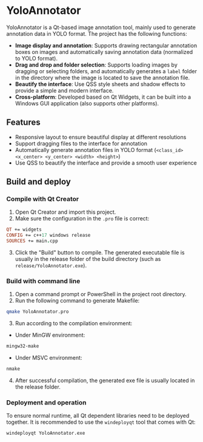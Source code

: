 # YoloAnnotator

YoloAnnotator is a Qt-based image annotation tool, mainly used to generate annotation data in YOLO format.
The project has the following functions:
- **Image display and annotation**: Supports drawing rectangular annotation boxes on images and automatically saving annotation data (normalized to YOLO format).
- **Drag and drop and folder selection**: Supports loading images by dragging or selecting folders, and automatically generates a `label` folder in the directory where the image is located to save the annotation file.
- **Beautify the interface**: Use QSS style sheets and shadow effects to provide a simple and modern interface.
- **Cross-platform**: Developed based on Qt Widgets, it can be built into a Windows GUI application (also supports other platforms).

## Features

- Responsive layout to ensure beautiful display at different resolutions
- Support dragging files to the interface for annotation
- Automatically generate annotation files in YOLO format (`<class_id> <x_center> <y_center> <width> <height>`)
- Use QSS to beautify the interface and provide a smooth user experience

## Build and deploy

### Compile with Qt Creator

1. Open Qt Creator and import this project.
2. Make sure the configuration in the `.pro` file is correct:
```pro
QT += widgets
CONFIG += c++17 windows release
SOURCES += main.cpp
```
3. Click the "Build" button to compile. The generated executable file is usually in the release folder of the build directory (such as `release/YoloAnnotator.exe`).

### Build with command line

1. Open a command prompt or PowerShell in the project root directory.
2. Run the following command to generate Makefile:
```bash
qmake YoloAnnotator.pro
```
3. Run according to the compilation environment:
- Under MinGW environment:
```bash
mingw32-make
```
- Under MSVC environment:
```bash
nmake
```
4. After successful compilation, the generated exe file is usually located in the release folder.

### Deployment and operation

To ensure normal runtime, all Qt dependent libraries need to be deployed together. It is recommended to use the `windeployqt` tool that comes with Qt:
```bash
windeployqt YoloAnnotator.exe
